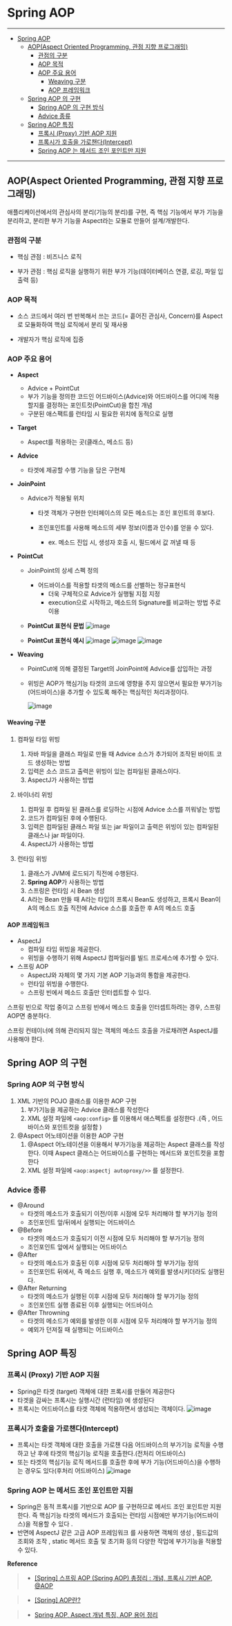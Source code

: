 # Spring AOP

---
- [Spring AOP](#spring-aop)
  - [AOP(Aspect Oriented Programming, 관점 지향 프로그래밍)](#aopaspect-oriented-programming-관점-지향-프로그래밍)
    - [관점의 구분](#관점의-구분)
    - [AOP 목적](#aop-목적)
    - [AOP 주요 용어](#aop-주요-용어)
      - [Weaving 구분](#weaving-구분)
      - [AOP 프레임워크](#aop-프레임워크)
  - [Spring AOP 의 구현](#spring-aop-의-구현)
    - [Spring AOP 의 구현 방식](#spring-aop-의-구현-방식)
    - [Advice 종류](#advice-종류)
  - [Spring AOP 특징](#spring-aop-특징)
    - [프록시 (Proxy) 기반 AOP 지원](#프록시-proxy-기반-aop-지원)
    - [프록시가 호출을 가로챈다(Intercept)](#프록시가-호출을-가로챈다intercept)
    - [Spring AOP 는 메서드 조인 포인트만 지원](#spring-aop-는-메서드-조인-포인트만-지원)

---

## AOP(Aspect Oriented Programming, 관점 지향 프로그래밍)

애플리케이션에서의 관심사의 분리(기능의 분리)를 구현, 즉 핵심 기능에서 부가 기능을 분리하고, 분리한 부가 기능을 Aspect라는 모듈로 만들어 설계/개발한다.

### 관점의 구분

- 핵심 관점 : 비즈니스 로직

- 부가 관점 : 핵심 로직을 실행하기 위한 부가 기능(데이터베이스 연결, 로깅, 파일 입출력 등)

### AOP 목적

- 소스 코드에서 여러 번 반복해서 쓰는 코드(= 흩어진 관심사, Concern)를 Aspect로 모듈화하여 핵심 로직에서 분리 및 재사용

- 개발자가 핵심 로직에 집중

### AOP 주요 용어

- **Aspect**
  
  - Advice + PointCut
  - 부가 기능을 정의한 코드인 어드바이스(Advice)와 어드바이스를 어디에 적용할지를 결정하는 포인트컷(PointCut)을 합친 개념
  - 구분된 애스팩트를 런타임 시 필요한 위치에 동적으로 실행

- **Target**
  
  - Aspect를 적용하는 곳(클래스, 메소드 등)

- **Advice**
  
  - 타겟에 제공할 수행 기능을 담은 구현체

- **JoinPoint**
  
  - Advice가 적용될 위치
    
    - 타겟 객체가 구현한 인터페이스의 모든 메소드는 조인 포인트의 후보다.
    
    - 조인포인트를 사용해 메소드의 세부 정보(이름과 인수)를 얻을 수 있다.
      
      - ex. 메소드 진입 시, 생성자 호출 시, 필드에서 값 꺼낼 때 등

- **PointCut**
  
  - JoinPoint의 상세 스펙 정의
    
    - 어드바이스를 적용할 타겟의 메소드를 선별하는 정규표현식
      - 더욱 구체적으로 Advice가 실행될 지점 지정
      - execution으로 시작하고, 메소드의 Signature를 비교하는 방법 주로 이용
    
  - **PointCut 표현식 문법**
  ![image](https://user-images.githubusercontent.com/52997401/166422479-65ba9c87-9c4a-4981-ac83-2b64ceb62273.png)
  - **PointCut 표현식 예시**
  ![image](https://user-images.githubusercontent.com/52997401/166422634-0afeb60c-d4f2-43bd-81b2-a3765cd6b114.png)
  ![image](https://user-images.githubusercontent.com/52997401/166422820-98e8f354-ab8b-4ea4-93ca-a13d6bbfa8fc.png)
  ![image](https://user-images.githubusercontent.com/52997401/166422862-44d89227-af21-4ced-88d0-8b78ed150ea7.png)

- **Weaving**
  
  - PointCut에 의해 결정된 Target의 JoinPoint에 Advice를 삽입하는 과정
  - 위빙은 AOP가 핵심기능 타겟의 코드에 영향을 주지 않으면서 필요한 부가기능(어드바이스)을 추가할 수 있도록 해주는 핵심적인 처리과정이다.

    ![image](https://user-images.githubusercontent.com/52997401/166419831-e4f65d10-8957-452e-8d9c-0e194c448f4c.png)

#### Weaving 구분

1. 컴파일 타임 위빙
   
   1. 자바 파일을 클래스 파일로 만들 때 Advice 소스가 추가되어 조작된 바이트 코드 생성하는 방법
   2. 입력은 소스 코드고 출력은 위빙이 있는 컴파일된 클래스이다.
   3. AspectJ가 사용하는 방법

2. 바이너리 위빙
   
   1. 컴파일 후 컴파일 된 클래스를 로딩하는 시점에 Advice 소스를 끼워넣는 방법
   2. 코드가 컴파일된 후에 수행된다.
   3. 입력은 컴파일된 클래스 파일 또는 jar 파일이고 출력은 위빙이 있는 컴파일된 클래스나 jar 파일이다.
   4. AspectJ가 사용하는 방법

3. 런타임 위빙
   
   1. 클래스가 JVM에 로드되기 직전에 수행된다.
   2. **Spring AOP**가 사용하는 방법
   3. 스프링은 런타임 시 Bean 생성
   4. A라는 Bean 만들 때 A라는 타입의 프록시 Bean도 생성하고, 프록시 Bean이 A의 메소드 호출 직전에 Advice 소스를 호출한 후 A의 메소드 호출

#### AOP 프레임워크

- AspectJ
  - 컴파일 타임 위빙을 제공한다.
  - 위빙을 수행하기 위해 AspectJ 컴파일러를 빌드 프로세스에 추가할 수 있다.
- 스프링 AOP
  - AspectJ와 자체의 몇 가지 기본 AOP 기능과의 통합을 제공한다.
  - 런타임 위빙을 수행한다.
  - 스프링 빈에서 메소드 호출만 인터셉트할 수 있다.

스프링 빈으로 작업 중이고 스프링 빈에서 메소드 호출을 인터셉트하려는 경우, 스프링 AOP면 충분하다. 

스프링 컨테이너에 의해 관리되지 않는 객체의 메소드 호출을 가로채려면 AspectJ를 사용해야 한다.

## Spring AOP 의 구현

### Spring AOP 의 구현 방식

1. XML 기반의 POJO 클래스를 이용한 AOP 구현
   1. 부가기능을 제공하는 Advice 클래스를 작성한다
   2. XML 설정 파일에 ```<aop:config>``` 를 이용해서 애스펙트를 설정한다 .(즉 , 어드바이스와 포인트컷을 설정함 )
2. @Aspect 어노테이션을 이용한 AOP 구현
   1. @Aspect 어노테이션을 이용해서 부가기능을 제공하는 Aspect 클래스를 작성한다. 이때 Aspect 클래스는 어드바이스를 구현하는 메서드와 포인트컷을 포함한다
   2. XML 설정 파일에 ```<aop:aspectj autoproxy/>>``` 를 설정한다.

### Advice 종류

- @Around
  - 타겟의 메소드가 호출되기 이전/이후 시점에 모두 처리해야 할 부가기능 정의
  - 조인포인트 앞/뒤에서 실행되는 어드바이스
- @Before
  - 타겟의 메소드가 호출되기 이전 시점에 모두 처리해야 할 부가기능 정의
  - 조인포인트 앞에서 실행되는 어드바이스
- @After
  - 타겟의 메소드가 호출된 이후 시점에 모두 처리해야 할 부가기능 정의
  - 조인포인트 뒤에서, 즉 메소드 실행 후, 메소드가 예외를 발생시키더라도 실행된다.
- @After Returning
  - 타겟의 메소드가 실행된 이후 시점에 모두 처리해야 할 부가기능 정의
  - 조인포인트 실행 종료된 이후 실행되는 어드바이스
- @After Throwning
  - 타겟의 메소드가 예외를 발생한 이후 시점에 모두 처리해야 할 부가기능 정의 
  - 예외가 던져질 때 실행되는 어드바이스

## Spring AOP 특징

### 프록시 (Proxy) 기반 AOP 지원
- Spring은 타겟 (target) 객체에 대한 프록시를 만들어 제공한다
- 타겟을 감싸는 프록시는 실행시간 (런타임) 에 생성된다
- 프록시는 어드바이스를 타겟 객체에 적용하면서 생성되는 객체이다.
    ![image](https://user-images.githubusercontent.com/52997401/166420247-8a2970f3-966e-4a3b-b28e-afd8611f1dad.png)

### 프록시가 호출을 가로챈다(Intercept)
- 프록시는 타겟 객체에 대한 호출을 가로챈 다음 어드바이스의 부가기능 로직을 수행하고 난 후에 타겟의 핵심기능 로직을 호출한다.(전처리 어드바이스)
- 또는 타겟의 핵심기능 로직 메서드를 호출한 후에 부가 기능(어드바이스)을 수행하는 경우도 있다(후처리 어드바이스)
    ![image](https://user-images.githubusercontent.com/52997401/166420612-fcf30e5c-bc85-4764-a217-82f94b01a602.png)

### Spring AOP 는 메서드 조인 포인트만 지원
- Spring은 동적 프록시를 기반으로 AOP 를 구현하므로 메서드 조인 포인트만 지원한다. 즉 핵심기능 타겟의 메서드가 호출되는 런타임 시점에만 부가기능(어드바이스)을 적용할 수 있다 .
- 반면에 AspectJ 같은 고급 AOP 프레임워크 를 사용하면 객체의 생성 , 필드값의 조회와 조작 , static 메서드 호출 및 초기화 등의 다양한 작업에 부가기능을 적용할 수 있다.

**Reference**

> - [[Spring] 스프링 AOP (Spring AOP) 총정리 : 개념, 프록시 기반 AOP, @AOP](https://engkimbs.tistory.com/746)

> - [[Spring] AOP란?](https://velog.io/@max9106/Spring-AOP%EB%9E%80-93k5zjsm95)

> - [Spring AOP, Aspect 개념 특징, AOP 용어 정리](https://shlee0882.tistory.com/206)